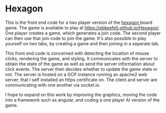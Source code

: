 # Hexagon
This is the front end code for a two player version of the <a href="https://en.wikipedia.org/wiki/Hex_(board_game)"> hexagon </a> board game. The game is available to play at 
https://ebkeefe5.github.io/Hexagon/. One player creates a game, which generates a join code. The second player can then use that join code to join the game. It's also possible to play yourself on two tabs, by creating a game
and then joining in a seperate tab.

This front end code is concerned with detecting the location of mouse clicks, rendering the game, and styling. It communicates with the server to obtain the state of the game as well as send the server information about click events. The server then decides whether to update the game state or not. The server is hosted on a GCP instance running an apache2 web server, that I self installed an https certificate on. The client and server are communicating with one another via socket.io. 

I hope to expand on this work by improving the graphics, moving the code into a framework such as angular, and coding a one player AI version of the game. 
